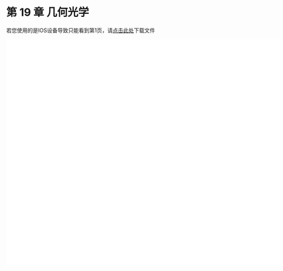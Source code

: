 # 第 19 章 几何光学

<object data="大学物理 第 19 章.pdf" type="application/pdf" width="150%" height="800">
    <p>若您使用的是IOS设备导致只能看到第1页，请<a href="大学物理 第 19 章.pdf">点击此处</a>下载文件</p>
    <iframe src="大学物理 第 19 章.pdf#navpanes=0" width="500%" height="600" frameborder="0"></iframe>
    
</object>